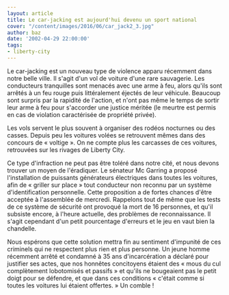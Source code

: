 ```yaml
---
layout: article
title: Le car-jacking est aujourd'hui devenu un sport national
cover: "/content/images/2016/06/car_jack2_3.jpg"
author: baz
date: '2002-04-29 22:00:00'
tags:
- liberty-city
---
```


Le car-jacking est un nouveau type de violence apparu récemment dans notre belle ville. Il s'agit d'un vol de voiture d'une rare sauvagerie. Les conducteurs tranquilles sont menacés avec une arme à feu, alors qu'ils sont arrêtés à un feu rouge puis littéralement éjectés de leur véhicule. Beaucoup sont surpris par la rapidité de l'action, et n'ont pas même le temps de sortir leur arme à feu pour s'accorder une justice méritée (le meurtre est permis en cas de violation caractérisée de propriété privée).

Les vols servent le plus souvent à organiser des rodéos nocturnes ou des casses. Depuis peu les voitures volées se retrouvent mêmes dans des concours de « voltige ». On ne compte plus les carcasses de ces voitures, retrouvées sur les rivages de Liberty City.

Ce type d'infraction ne peut pas être toléré dans notre cité, et nous devons trouver un moyen de l'éradiquer. Le sénateur Mc Garring a proposé l'installation de puissants générateurs électriques dans toutes les voitures, afin de « griller sur place » tout conducteur non reconnu par un système d'identification personnelle. Cette proposition a de fortes chances d'être acceptée à l'assemblée de mercredi. Rappelons tout de même que les tests de ce système de sécurité ont provoqué la mort de 16 personnes, et qu'il subsiste encore, à l'heure actuelle, des problèmes de reconnaissance. Il s'agit cependant d'un petit pourcentage d'erreurs et le jeu en vaut bien la chandelle.

Nous espérons que cette solution mettra fin au sentiment d'impunité de ces criminels qui ne respectent plus rien et plus personne. Un jeune homme récemment arrêté et condamné à 35 ans d'incarcération a déclaré pour justifier ses actes, que nos honnêtes concitoyens étaient des « mous du cul complètement lobotomisés et passifs » et qu'ils ne bougeaient pas le petit doigt pour se défendre, et que dans ces conditions « c'était comme si toutes les voitures lui étaient offertes. » Un comble !